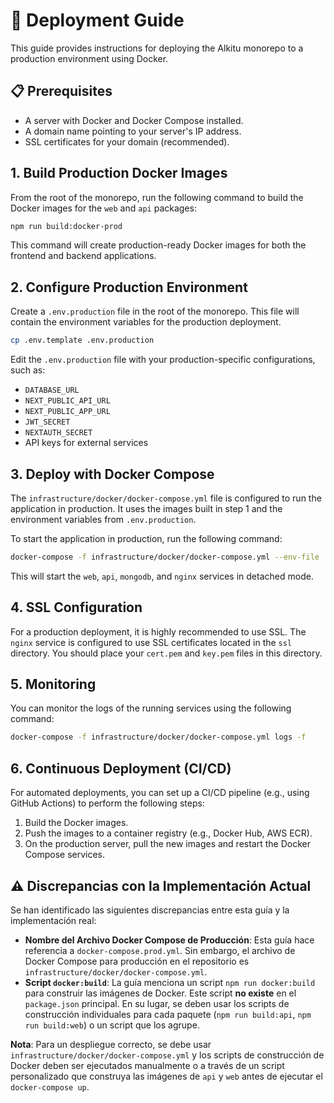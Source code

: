 # 🚀 Deployment Guide

This guide provides instructions for deploying the Alkitu monorepo to a production environment using Docker.

## 📋 Prerequisites

- A server with Docker and Docker Compose installed.
- A domain name pointing to your server's IP address.
- SSL certificates for your domain (recommended).

## 1. Build Production Docker Images

From the root of the monorepo, run the following command to build the Docker images for the `web` and `api` packages:

```bash
npm run build:docker-prod
```

This command will create production-ready Docker images for both the frontend and backend applications.

## 2. Configure Production Environment

Create a `.env.production` file in the root of the monorepo. This file will contain the environment variables for the production deployment.

```bash
cp .env.template .env.production
```

Edit the `.env.production` file with your production-specific configurations, such as:

- `DATABASE_URL`
- `NEXT_PUBLIC_API_URL`
- `NEXT_PUBLIC_APP_URL`
- `JWT_SECRET`
- `NEXTAUTH_SECRET`
- API keys for external services

## 3. Deploy with Docker Compose

The `infrastructure/docker/docker-compose.yml` file is configured to run the application in production. It uses the images built in step 1 and the environment variables from `.env.production`.

To start the application in production, run the following command:

```bash
docker-compose -f infrastructure/docker/docker-compose.yml --env-file .env.production up -d
```

This will start the `web`, `api`, `mongodb`, and `nginx` services in detached mode.

## 4. SSL Configuration

For a production deployment, it is highly recommended to use SSL. The `nginx` service is configured to use SSL certificates located in the `ssl` directory. You should place your `cert.pem` and `key.pem` files in this directory.

## 5. Monitoring

You can monitor the logs of the running services using the following command:

```bash
docker-compose -f infrastructure/docker/docker-compose.yml logs -f
```

## 6. Continuous Deployment (CI/CD)

For automated deployments, you can set up a CI/CD pipeline (e.g., using GitHub Actions) to perform the following steps:

1.  Build the Docker images.
2.  Push the images to a container registry (e.g., Docker Hub, AWS ECR).
3.  On the production server, pull the new images and restart the Docker Compose services.

## ⚠️ **Discrepancias con la Implementación Actual**

Se han identificado las siguientes discrepancias entre esta guía y la implementación real:

-   **Nombre del Archivo Docker Compose de Producción**: Esta guía hace referencia a `docker-compose.prod.yml`. Sin embargo, el archivo de Docker Compose para producción en el repositorio es `infrastructure/docker/docker-compose.yml`.
-   **Script `docker:build`**: La guía menciona un script `npm run docker:build` para construir las imágenes de Docker. Este script **no existe** en el `package.json` principal. En su lugar, se deben usar los scripts de construcción individuales para cada paquete (`npm run build:api`, `npm run build:web`) o un script que los agrupe.

**Nota**: Para un despliegue correcto, se debe usar `infrastructure/docker/docker-compose.yml` y los scripts de construcción de Docker deben ser ejecutados manualmente o a través de un script personalizado que construya las imágenes de `api` y `web` antes de ejecutar el `docker-compose up`.

